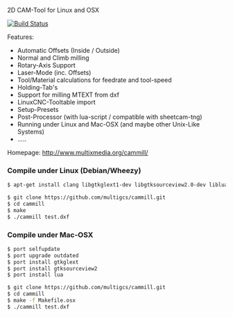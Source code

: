 2D CAM-Tool for Linux and OSX

[![Build Status](https://api.travis-ci.org/cammill/cammill.svg)](https://travis-ci.org/cammill/cammill)

Features:
* Automatic Offsets (Inside / Outside)
* Normal and Climb milling
* Rotary-Axis Support
* Laser-Mode (inc. Offsets)
* Tool/Material calculations for feedrate and tool-speed
* Holding-Tab's
* Support for milling MTEXT from dxf
* LinuxCNC-Tooltable import
* Setup-Presets
* Post-Processor (with lua-script / compatible with sheetcam-tng)
* Running under Linux and Mac-OSX (and maybe other Unix-Like Systems)
* .....

Homepage: http://www.multixmedia.org/cammill/

### Compile under Linux (Debian/Wheezy)

```bash
$ apt-get install clang libgtkglext1-dev libgtksourceview2.0-dev liblua5.1-0-dev freeglut3-dev libglu1-mesa-dev libgtk2.0-dev libgvnc-1.0-dev
```

```bash
$ git clone https://github.com/multigcs/cammill.git
$ cd cammill
$ make
$ ./cammill test.dxf
```

### Compile under Mac-OSX

```bash
$ port selfupdate
$ port upgrade outdated
$ port install gtkglext
$ port install gtksourceview2
$ port install lua
```

```bash
$ git clone https://github.com/multigcs/cammill.git
$ cd cammill
$ make -f Makefile.osx
$ ./cammill test.dxf
```
